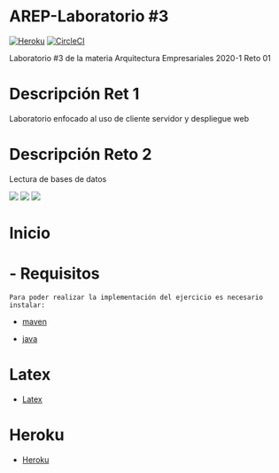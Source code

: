 # AREP-Laboratorio #3
[![Heroku](https://heroku-badge.herokuapp.com/?app=peaceful-sands-20735)](https://peaceful-sands-20735.herokuapp.com)
[![CircleCI](https://circleci.com/gh/Jmjimmy20/AREP-L3/tree/master.svg?style=svg)](https://circleci.com/gh/Jmjimmy20/AREP-L3/tree/master)

Laboratorio #3 de la materia Arquitectura Empresariales 2020-1
Reto 01

# Descripción Ret 1

Laboratorio enfocado al uso de cliente servidor y despliegue web

# Descripción Reto 2

Lectura de bases de datos

![](img/get.PNG)
![](img/bd1.PNG)
![](img/bd2.PNG)



# Inicio
  # - Requisitos
    Para poder realizar la implementación del ejercicio es necesario instalar:
   * [maven]

   * [java]
 
 # Latex
   * [Latex]
   
 # Heroku
   * [Heroku]
  
     
     
     
[maven]: <https://maven.apache.org/>
[java]: <https://www.java.com/es/download/>   
[Latex]:  <https://www.overleaf.com/read/vhmkqscvwbhk>
[Heroku]: <https://peaceful-sands-20735.herokuapp.com>
